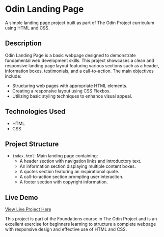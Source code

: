 # Odin Landing Page

A simple landing page project built as part of The Odin Project curriculum using HTML and CSS.

## Description
Odin Landing Page is a basic webpage designed to demonstrate fundamental web development skills. This project showcases a clean and responsive landing page layout featuring various sections such as a header, information boxes, testimonials, and a call-to-action. The main objectives include:

- Structuring web pages with appropriate HTML elements.
- Creating a responsive layout using CSS Flexbox.
- Utilizing basic styling techniques to enhance visual appeal.

## Technologies Used
- HTML
- CSS

## Project Structure
- `index.html`: Main landing page containing:
  - A header section with navigation links and introductory text.
  - An information section displaying multiple content boxes.
  - A quotes section featuring an inspirational quote.
  - A call-to-action section prompting user interaction.
  - A footer section with copyright information.

## Live Demo
[View Live Project Here](https://thecoder45674.github.io/simple-landing-page/)

This project is part of the Foundations course in The Odin Project and is an excellent exercise for beginners learning to structure a complete webpage with responsive design and effective use of HTML and CSS.
